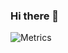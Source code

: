 ### Hi there 👋

![Metrics](https://metrics.lecoq.io/wizyma?template=classic&introduction=1&languages=1&isocalendar=1&stars=1&lines=1&notable=1&achievements=1&isocalendar.duration=half-year&languages.limit=8&languages.sections=most-used&languages.colors=github&languages.threshold=0%25&languages.indepth=false&languages.recent.load=300&languages.recent.days=14&introduction.title=true&stars.limit=4&achievements.threshold=C&achievements.secrets=true&achievements.limit=0&notable.repositories=false&config.timezone=Europe%2FParis)


<!--
**Wizyma/Wizyma** is a ✨ _special_ ✨ repository because its `README.md` (this file) appears on your GitHub profile.

[![Contribution Stats](https://github-contribution-stats.vercel.app/api/?username=wizyma)](https://github.com/LordDashMe/github-contribution-stats/)

Here are some ideas to get you started:

- 🔭 I’m currently working on ...
- 🌱 I’m currently learning ...
- 👯 I’m looking to collaborate on ...
- 🤔 I’m looking for help with ...
- 💬 Ask me about ...
- 📫 How to reach me: ...
- 😄 Pronouns: ...
- ⚡ Fun fact: ...
-->
